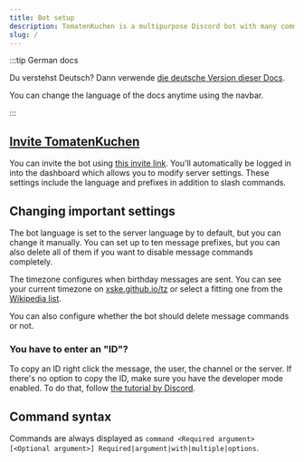 ```yaml
---
title: Bot setup
description: TomatenKuchen is a multipurpose Discord bot with many common and innovative features for your server. This doc helps you with the general setup of the bot.
slug: /
---
```


:::tip German docs

Du verstehst Deutsch? Dann verwende [die deutsche Version dieser Docs](https://docs.tomatenkuchen.com/de/).

You can change the language of the docs anytime using the navbar.

:::

## [Invite TomatenKuchen](https://tomatenkuchen.com/invite)

You can invite the bot using [this invite link](https://tomatenkuchen.com/invite). You'll automatically be logged in into the dashboard which allows you to modify server settings. These settings include the language and prefixes in addition to slash commands.

## Changing important settings

The bot language is set to the server language by to default, but you can change it manually. You can set up to ten message prefixes, but you can also delete all of them if you want to disable message commands completely.

The timezone configures when birthday messages are sent. You can see your current timezone on [xske.github.io/tz](https://xske.github.io/tz) or select a fitting one from the [Wikipedia list](https://en.wikipedia.org/wiki/List_of_tz_database_time_zones).

You can also configure whether the bot should delete message commands or not.

### You have to enter an "ID"?

To copy an ID right click the message, the user, the channel or the server. If there's no option to copy the ID, make sure you have the developer mode enabled. To do that, follow [the tutorial by Discord](https://support.discord.com/hc/en-us/articles/206346498-Where-can-I-find-my-User-Server-Message-ID-).

## Command syntax

Commands are always displayed as `command <Required argument> [<Optional argument>] Required|argument|with|multiple|options`.
